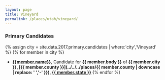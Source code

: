 ```yaml
---
layout: page
title: Vineyard
permalink: /places/utah/vineyard/
---
```


### Primary Candidates
{% assign city = site.data.2017.primary.candidates | where:'city','Vineyard' %}
{% for member in city  %}
- <strong>[{{member.name}}](../../../people/{{member.id}})</strong>, Candidate for <strong>{{ member.body }}</strong> of <strong>{{ member.city }}, [{{ member.county }}](../../../places/{{ member.county | downcase | replace: ' ','-' }}), [{{ member.state }}](../../../places)</strong>
{% endfor %}
